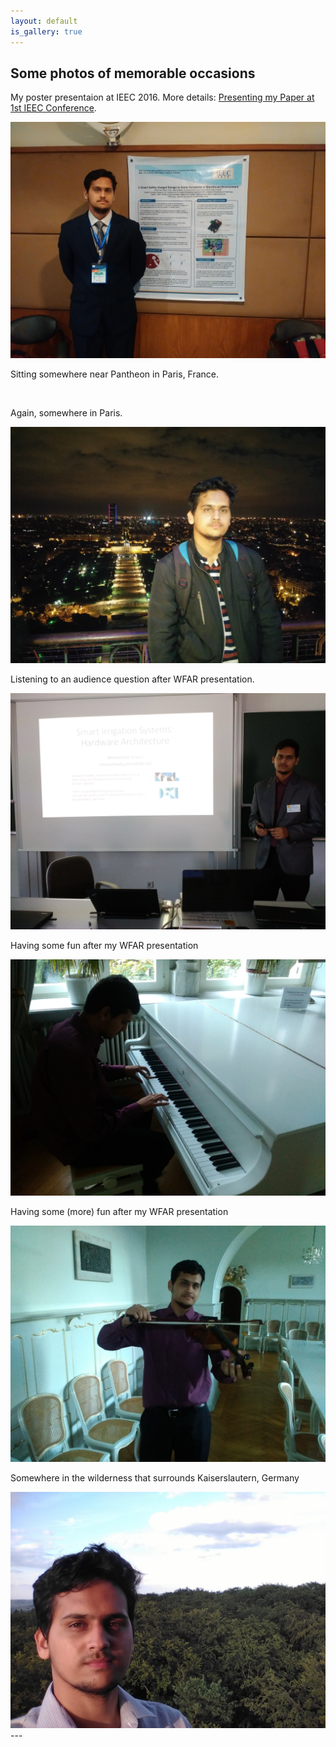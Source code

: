 ```yaml
---
layout: default
is_gallery: true
---
```


## Some photos of memorable occasions
<div class="gallery-imgbox">
<p class="gallery-p">My poster presentaion at IEEC 2016. More details: <a href="https://yaseenx.wordpress.com/2016/06/11/presenting-my-paper-at-1st-ieec-conference/">Presenting my Paper at 1st IEEC Conference</a>.</p>
<img class="gallery-image" src="images/gallery/ieee_conf.jpg" alt="" />
</div>

<div class="gallery-imgbox">
<p class="gallery-p">Sitting somewhere near Pantheon in Paris, France.</p>
<img class="gallery-image" src="images/gallery/fr.jpg" alt="" />
</div>

<div class="gallery-imgbox">
<p class="gallery-p">Again, somewhere in Paris.</p>
<img class="gallery-image" src="images/gallery/fr2.jpg" alt="" />
</div>

<div class="gallery-imgbox">
<p class="gallery-p">Listening to an audience question after WFAR presentation.</p>
<img class="gallery-image" src="images/gallery/wfar.jpg" alt="" />
</div>


<div class="gallery-imgbox">
<p class="gallery-p">Having some fun after my WFAR presentation</p>
<img class="gallery-image" src="images/gallery/dagstuhl1.jpg" alt="" />
</div>

<div class="gallery-imgbox">
<p class="gallery-p">Having some (more) fun after my WFAR presentation</p>
<img class="gallery-image" src="images/gallery/dagstuhl2.jpg" alt="" />
</div>

<div class="gallery-imgbox">
<p class="gallery-p">Somewhere in the wilderness that surrounds Kaiserslautern, Germany</p>
<img class="gallery-image" src="images/gallery/kaiserslautern.jpg" alt="" />
</div>
---

